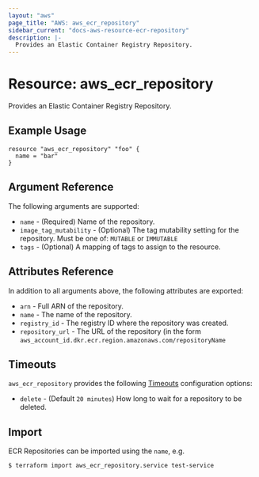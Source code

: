 ```yaml
---
layout: "aws"
page_title: "AWS: aws_ecr_repository"
sidebar_current: "docs-aws-resource-ecr-repository"
description: |-
  Provides an Elastic Container Registry Repository.
---
```


# Resource: aws_ecr_repository

Provides an Elastic Container Registry Repository.

## Example Usage

```hcl
resource "aws_ecr_repository" "foo" {
  name = "bar"
}
```

## Argument Reference

The following arguments are supported:

* `name` - (Required) Name of the repository.
* `image_tag_mutability` - (Optional) The tag mutability setting for the repository. Must be one of: `MUTABLE` or `IMMUTABLE`
* `tags` - (Optional) A mapping of tags to assign to the resource.

## Attributes Reference

In addition to all arguments above, the following attributes are exported:

* `arn` - Full ARN of the repository.
* `name` - The name of the repository.
* `registry_id` - The registry ID where the repository was created.
* `repository_url` - The URL of the repository (in the form `aws_account_id.dkr.ecr.region.amazonaws.com/repositoryName`

## Timeouts

`aws_ecr_repository` provides the following [Timeouts](/docs/configuration/resources.html#timeouts)
configuration options:

- `delete` - (Default `20 minutes`) How long to wait for a repository to be deleted.

## Import

ECR Repositories can be imported using the `name`, e.g.

```
$ terraform import aws_ecr_repository.service test-service
```
